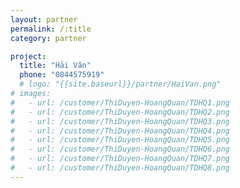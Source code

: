 ```yaml
---
layout: partner
permalink: /:title
category: partner

project:
  title: "Hải Vân"
  phone: "0844575919"
  # logo: "{{site.baseurl}}/partner/HaiVan.png"
# images:
#   - url: /customer/ThiDuyen-HoangQuan/TDHQ1.png
#   - url: /customer/ThiDuyen-HoangQuan/TDHQ2.png
#   - url: /customer/ThiDuyen-HoangQuan/TDHQ3.png
#   - url: /customer/ThiDuyen-HoangQuan/TDHQ4.png
#   - url: /customer/ThiDuyen-HoangQuan/TDHQ5.png
#   - url: /customer/ThiDuyen-HoangQuan/TDHQ6.png
#   - url: /customer/ThiDuyen-HoangQuan/TDHQ7.png
#   - url: /customer/ThiDuyen-HoangQuan/TDHQ8.png
---
```

